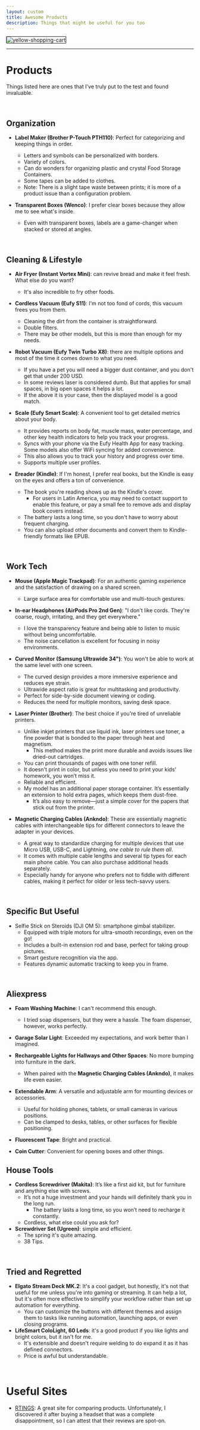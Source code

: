 ```yaml
---
layout: custom
title: Awesome Products
description: Things that might be useful for you too
---
```


<img class="myImg" src="../images/headers/yellow-shopping-cart.png" alt="yellow-shopping-cart" style="border: 1px solid #000; border-radius: 1px; padding: 0px; cursor: pointer;">


---

# Products

Things listed here are ones that I've truly put to the test and found invaluable.

<br>  

## Organization

- **<span class="hover-image-trigger" data-image="../images/shopping/label-maker.png">Label Maker (Brother P-Touch PTH110)</span>**: Perfect for categorizing and keeping things in order.
  - Letters and symbols can be personalized with borders.
  - Variety of colors.
  - Can do wonders for organizing plastic and crystal Food Storage Containers.
  - Some tapes can be added to clothes.
  - Note: There is a slight tape waste between prints; it is more of a product issue than a configuration problem.

- **<span class="hover-image-trigger" data-image="../images/shopping/plastic-box-wenco.png">Transparent Boxes (Wenco)</span>**: I prefer clear boxes because they allow me to see what's inside.
  - Even with transparent boxes, labels are a game-changer when stacked or stored at angles.

<br>  

## Cleaning & Lifestyle

- **<span class="hover-image-trigger" data-image="../images/shopping/instant-vortex-mini-air-fryer.png">Air Fryer (Instant Vortex Mini)</span>**: can revive bread and make it feel fresh. What else do you want?
  - It's also incredible to fry other foods.
- **<span class="hover-image-trigger" data-image="../images/shopping/eufy-cordless-vacuum-s11.png">Cordless Vacuum (Eufy S11)</span>**: I'm not too fond of cords, this vacuum frees you from them.
  - Cleaning the dirt from the container is straightforward.
  - Double filters.
  - There may be other models, but this is more than enough for my needs.

- **<span class="hover-image-trigger" data-image="../images/shopping/eufy-twin-turbo-x8.png">Robot Vacuum (Eufy Twin Turbo X8)</span>**: there are multiple options and most of the time it comes down to what you need. 
  - If you have a pet you will need a bigger dust container, and you don't get that under 200 USD.
  - In some reviews laser is considered dumb. But that applies for small spaces, in big open spaces it helps a lot.
  - If the above it is your case, then the displayed model is a good match.

- **<span class="hover-image-trigger" data-image="../images/shopping/eufy-scale.png">Scale (Eufy Smart Scale)</span>**: A convenient tool to get detailed metrics about your body.
  - It provides reports on body fat, muscle mass, water percentage, and other key health indicators to help you track your progress.
  - Syncs with your phone via the Eufy Health App for easy tracking. Some models also offer WiFi syncing for added convenience.
  - This also allows you to track your history and progress over time.
  - Supports multiple user profiles.

- **<span class="hover-image-trigger" data-image="../images/shopping/kindle.png">Ereader (Kindle)</span>**: If I'm honest, I prefer real books, but the Kindle is easy on the eyes and offers a ton of convenience.
  - The book you're reading shows up as the Kindle's cover.
    - For users in Latin America, you may need to contact support to enable this feature, or pay a small fee to remove ads and display book covers instead.
  - The battery lasts a long time, so you don't have to worry about frequent charging.
  - You can also upload other documents and convert them to Kindle-friendly formats like EPUB.

<br>  

## Work Tech

- **<span class="hover-image-trigger" data-image="../images/shopping/apple-trackpad.png">Mouse (Apple Magic Trackpad)</span>**: For an authentic gaming 
experience and the satisfaction of drawing on a shared 
screen.
  - Large surface area for comfortable use and multi-touch gestures.

- **<span class="hover-image-trigger" data-image="../images/shopping/airpods-pro-second-generation.png">In-ear Headphones (AirPods Pro 2nd Gen)</span>**: "I don't like cords. They're coarse, rough, irritating, and they get everywhere."
  - I love the transparency feature and being able to listen to music without being uncomfortable.
  - The noise cancellation is excellent for focusing in noisy environments.

- **<span class="hover-image-trigger" data-image="../images/shopping/curved-monitor-samsung-ultrawide.png">Curved Monitor (Samsung Ultrawide 34")</span>**: You won't be able to work at the same level with one screen.
  - The curved design provides a more immersive experience and reduces eye strain.
  - Ultrawide aspect ratio is great for multitasking and productivity.
  - Perfect for side-by-side document viewing or coding.
  - Reduces the need for multiple monitors, saving desk space.

- **<span class="hover-image-trigger" data-image="../images/shopping/laser-printer.png">Laser Printer (Brother)</span>**:  The best choice if you're tired of unreliable printers.
  - Unlike inkjet printers that use liquid ink, laser printers use toner, a fine powder that is bonded to the paper through heat and magnetism.
    - This method makes the print more durable and avoids issues like dried-out cartridges.
  - You can print thousands of pages with one toner refill.
  - It doesn't print in color, but unless you need to print your kids' homework, you won’t miss it.
  - Reliable and efficient.
  - My model has an additional paper storage container. It’s essentially an extension to hold extra pages, which keeps them dust-free.
    - It’s also easy to remove—just a simple cover for the papers that stick out from the printer.

- **<span class="hover-image-trigger" data-image="../images/shopping/magnetic-cables.png">Magnetic Charging Cables (Ankndo)</span>**: These are essentially magnetic cables with interchangeable tips for different connectors to leave the adapter in your devices.
  - A great way to standardize charging for multiple devices that use Micro USB, USB-C, and Lightning, _one cable to rule them all_.
  - It comes with multiple cable lengths and several tip types for each main phone cable. You can also purchase additional heads separately.
  - Especially handy for anyone who prefers not to fiddle with different cables, making it perfect for older or less tech-savvy users.

<br>

## Specific But Useful

- <span class="hover-image-trigger" data-image="../images/shopping/dji-om-5.png"> Selfie Stick on Steroids (DJI OM 5)</span>: smartphone gimbal stabilizer.
  - Equipped with triple motors for ultra-smooth recordings, even on the go!
  - Includes a built-in extension rod and base, perfect for taking group pictures.
  - Smart gesture recognition via the app.
  - Features dynamic automatic tracking to keep you in frame.

<br>  

## Aliexpress

- **<span class="hover-image-trigger" data-image="../images/shopping/aliexpress-foam-machine.png">Foam Washing Machine</span>**: I can't recommend this enough.
  - I tried soap dispensers, but they were a hassle. The foam dispenser, however, works perfectly.

- **<span class="hover-image-trigger" data-image="../images/shopping/amaryllis-solar-light.png">Garage Solar Light</span>**: Exceeded my expectations, and work better than I imagined.
- **Rechargeable Lights for Hallways and Other Spaces**: No more bumping into furniture in the dark.
  - When paired with the **Magnetic Charging Cables (Ankndo)**, it makes life even easier.
- **<span class="hover-image-trigger" data-image="../images/shopping/aliexpress-extendable-arm.png">Extendable Arm</span>**: A versatile and adjustable arm for mounting devices or accessories.
  - Useful for holding phones, tablets, or small cameras in various positions.
  - Can be clamped to desks, tables, or other surfaces for flexible positioning.
- **Fluorescent Tape**: Bright and practical.
- **<span class="hover-image-trigger" data-image="../images/shopping/aliexpress-coin-cutter.png">Coin Cutter</span>**: Convenient for opening boxes and other things.

## House Tools

- **<span class="hover-image-trigger" data-image="../images/shopping/makita-cordless-screwdriver.png">Cordless Screwdriver (Makita)</span>**: It’s like a first aid kit, but for furniture and anything else with screws.
  - It’s not a huge investment and your hands will definitely thank you in the long run.
    - The battery lasts a long time, so you won’t need to recharge it constantly.
  - Cordless, what else could you ask for?
- **<span class="hover-image-trigger" data-image="../images/shopping/ugreen-screwdriver-set.png">Screwdriver Set (Ugreen)</span>**: simple and efficient.
  - The spring it's quite amazing.
  - 38 Tips.

<br>

## Tried and Regretted

- **<span class="hover-image-trigger" data-image="../images/shopping/elgato-streamdeck-mk2.png">Elgato Stream Deck MK.2</span>**: It's a cool gadget, but honestly, it's not that useful for me unless you're into gaming or streaming. It can help a lot, but it's often more effective to simplify your workflow rather than set up automation for everything.
  - You can customize the buttons with different themes and assign them to tasks like running automation, launching apps, or even closing programs.
- **<span class="hover-image-trigger" data-image="../images/shopping/lifesmart-cololight-strip.png">LifeSmart ColoLight, 60 Leds</span>**: it's a good product if you like lights and bright colors, but it isn't for me.
  - It's extensible and doesn't require welding to do expand it as it has defined connectors.
  - Price is awful but understandable.


<br>

# Useful Sites

- [RTINGS](https://www.rtings.com/): A great site for comparing products. Unfortunately, I discovered it after buying a headset that was a complete disappointment, so I can attest that their reviews are spot-on.
